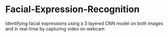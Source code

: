 # Facial-Expression-Recognition
Identifying facial expressions using a 3 layered CNN model on both images and in real-time by capturing video on webcam
